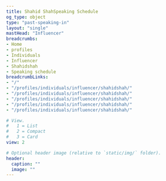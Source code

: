 ```yaml
---
title: Shahid ShahSpeaking Schedule
og_type: object
type: "past-speaking-in"
layout: "single"
mastHead: "Influencer"
breadcrumbs:
- Home
- profiles
- Individuals
- Influencer
- Shahidshah
- Speaking schedule
breadcrumbLinks:
- "/"
- "/profiles/individuals/influencer/shahidshah/"
- "/profiles/individuals/influencer/shahidshah/"
- "/profiles/individuals/influencer/shahidshah/"
- "/profiles/individuals/influencer/shahidshah/"
- "/profiles/individuals/influencer/shahidshah/"

# View.
#   1 = List
#   2 = Compact
#   3 = Card
view: 2

# Optional header image (relative to `static/img/` folder).
header:
  caption: ""
  image: ""
---
```

